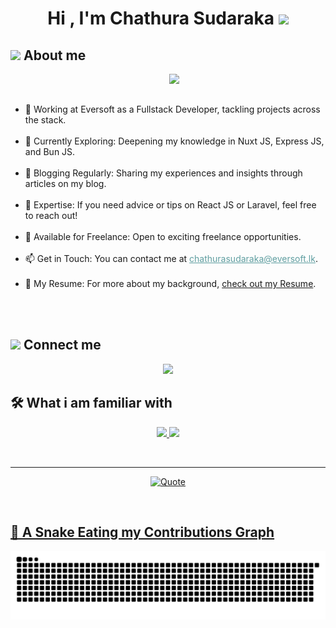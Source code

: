 <h1 align="center">Hi , I'm Chathura Sudaraka <img src="https://media.giphy.com/media/hvRJCLFzcasrR4ia7z/giphy.gif" width="35"></h1>
<!-- <p align="center">
  <a><img src="https://readme-typing-svg.herokuapp.com?font=Time+New+Roman&color=%23C8BE25&size=25&center=true&vCenter=true&width=600&height=100&lines=Software+Engineer+@eversoft.lk;Software+Engineer+Student;Competitive+Programmer;2x+ACPC+Finalist;Expert+on+Codeforces;Division+1+on+Codechef+(5+Stars);4+Kyu+on+Atcoder;Always+learning+new+things"></a>
</p> -->

## <picture><img src = "https://github.com/7oSkaaa/7oSkaaa/blob/main/Images/about_me.gif?raw=true" width = 50px></picture> About me

<picture> <img align="right" src="https://github.com/7oSkaaa/7oSkaaa/blob/main/Images/Right_Side.gif?raw=true" width = 250px></picture>

<br><br>
<ul>
	<li>🔭 Working at Eversoft as a Fullstack Developer, tackling projects across the stack.</li>
	<br/>
	<li>🌱 Currently Exploring: Deepening my knowledge in Nuxt JS, Express JS, and Bun JS.</li>
	<br/>
	<li>📝 Blogging Regularly: Sharing my experiences and insights through articles on my blog.</li>
	<br/>
	<li>💬 Expertise: If you need advice or tips on React JS or Laravel, feel free to reach out!</li>
	<br/>
	<li>🤝 Available for Freelance: Open to exciting freelance opportunities.</li>
	<br/>
	<li>📫 Get in Touch: You can contact me at <a href="mailto:chathurasudaraka@eversoft.lk" style="color:#5F9EA0;">chathurasudaraka@eversoft.lk</a>.</li>
	<br/>
	<li>📄 My Resume: For more about my background, <a href="https://chathura.eversoft.lk/">check out my Resume</a>.</li>
</ul>

<br></br>

## <picture> <img src="https://github.com/7oSkaaa/7oSkaaa/blob/main/Images/Connect-with-me.gif?raw=true" width="100px"> </picture> Connect me

<p align="center">
  <a href="https://skillicons.dev">
    <img src="https://skillicons.dev/icons?i=gmail,github,linkedin" />
  </a>
</p>

## 🛠️ What i am familiar with

<p align="center">
  <a href="https://skillicons.dev">
    <img src="https://skillicons.dev/icons?i=cs,java,python,js,html,css,react,vue,laravel,nextjs,nodejs,nuxtjs,php,tailwind,ts" />
    <img src="https://skillicons.dev/icons?i=vite,mysql,mongodb,linux,postman,docker,git,vscode,unreal,ps" />
  </a>
</p>

<br>

---

<p align = "center">
	<a href="https://github.com/piyushsuthar/github-readme-quotes"> <img alt = "Quote" src="https://quotes-github-readme.vercel.app/api?type=horizontal&theme=tokyonight&animation=grow_out_in&quoteCategory=programming">
</p>	

</br>

## 🐍 A Snake Eating my Contributions Graph

<p align = "center">
	<img src = "https://github.com/7oSkaaa/7oSkaaa/blob/output/github-contribution-grid-snake.svg?" alt = "Snake Game"/>
</p>
